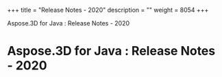 +++
title = "Release Notes - 2020" 
description = "" 
weight = 8054 
+++

Aspose.3D for Java : Release Notes - 2020  

# Aspose.3D for Java : Release Notes - 2020


